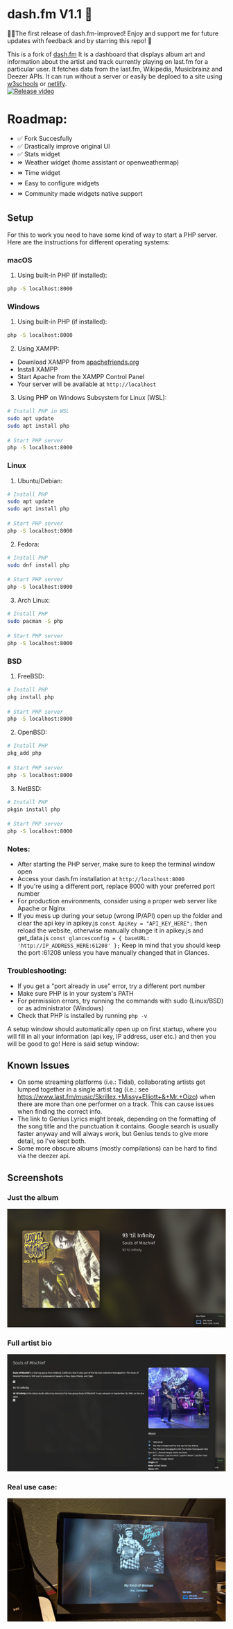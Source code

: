# dash.fm V1.1 🎉
🎉🎉The first release of dash.fm-improved! Enjoy and support me for future updates with feedback and by starring this repo! 🎉

This is a fork of [dash.fm](https://github.com/peterdconradie/dash.fm) It is a dashboard that displays album art and information about the artist and track currently playing on last.fm for a particular user. It fetches data from the last.fm, Wikipedia, Musicbrainz and Deezer APIs. It can run without a server or easily be deploed to a site using [w3schools](https://www.w3schools.com/spaces/) or [netlify](https://netlify.com). </br>
[![Release video](https://img.youtube.com/vi/U_x5WpvVOz4/0.jpg)](https://www.youtube.com/watch?v=U_x5WpvVOz4)

# Roadmap:

* ✅ Fork Succesfully
* ✅ Drastically improve original UI
* ✅ Stats widget
* ⏩️ Weather widget (home assistant or openweathermap)
* ⏩️ Time widget
* ⏩️ Easy to configure widgets
* ⏩️ Community made widgets native support


## Setup

For this to work you need to have some kind of way to start a PHP server. Here are the instructions for different operating systems:

### macOS

1. Using built-in PHP (if installed):
```bash
php -S localhost:8000
```

### Windows

1. Using built-in PHP (if installed):
```cmd
php -S localhost:8000
```

2. Using XAMPP:
- Download XAMPP from [apachefriends.org](https://www.apachefriends.org)
- Install XAMPP
- Start Apache from the XAMPP Control Panel
- Your server will be available at `http://localhost`

3. Using PHP on Windows Subsystem for Linux (WSL):
```bash
# Install PHP in WSL
sudo apt update
sudo apt install php

# Start PHP server
php -S localhost:8000
```

### Linux

1. Ubuntu/Debian:
```bash
# Install PHP
sudo apt update
sudo apt install php

# Start PHP server
php -S localhost:8000
```

2. Fedora:
```bash
# Install PHP
sudo dnf install php

# Start PHP server
php -S localhost:8000
```

3. Arch Linux:
```bash
# Install PHP
sudo pacman -S php

# Start PHP server
php -S localhost:8000
```

### BSD

1. FreeBSD:
```bash
# Install PHP
pkg install php

# Start PHP server
php -S localhost:8000
```

2. OpenBSD:
```bash
# Install PHP
pkg_add php

# Start PHP server
php -S localhost:8000
```

3. NetBSD:
```bash
# Install PHP
pkgin install php

# Start PHP server
php -S localhost:8000
```

### Notes:
- After starting the PHP server, make sure to keep the terminal window open
- Access your dash.fm installation at `http://localhost:8000`
- If you're using a different port, replace 8000 with your preferred port number
- For production environments, consider using a proper web server like Apache or Nginx
- If you mess up during your setup (wrong IP/API) open up the folder and clear the api key in apikey.js ```const ApiKey = "API_KEY_HERE";``` then reload the website, otherwise manually change it in apikey.js and get_data.js ```const glancesconfig = {
    baseURL: 'http://IP_ADDRESS_HERE:61208'
};``` Keep in mind that you should keep the port :61208 unless you have manually changed that in Glances.


### Troubleshooting:
- If you get a "port already in use" error, try a different port number
- Make sure PHP is in your system's PATH
- For permission errors, try running the commands with sudo (Linux/BSD) or as administrator (Windows)
- Check that PHP is installed by running `php -v`

A setup window should automatically open up on first startup, where you will fill in all your information (api key, IP address, user etc.) and then you will be good to go!
Here is said setup window:


## Known Issues
* On some streaming platforms (i.e.: Tidal), collaborating artists get lumped together in a single artist tag (i.e.: see https://www.last.fm/music/Skrillex,+Missy+Elliott+&+Mr.+Oizo) when there are more than one performer on a track. This can cause issues when finding the correct info.
* The link to Genius Lyrics might break, depending on the formatting of the song title and the punctuation it contains. Google search is usually faster anyway and will always work, but Genius tends to give more detail, so I've kept both. 
* Some more obscure albums (mostly compilations) can be hard to find via the deezer api.


## Screenshots
### Just the album
![No detail](https://github.com/boreddevhq/dash.fm-improved/blob/main/screens/no_detail_view.png)



### Full artist bio
![Full artist bio](https://github.com/boreddevhq/dash.fm-improved/blob/main/screens/full_bio.png)

### Real use case:
![No detail](https://github.com/boreddevhq/dash.fm-improved/blob/main/screens/reallife.jpg)
